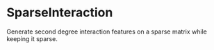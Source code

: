 # SparseInteraction
Generate second degree interaction features on a sparse matrix while keeping it sparse.
